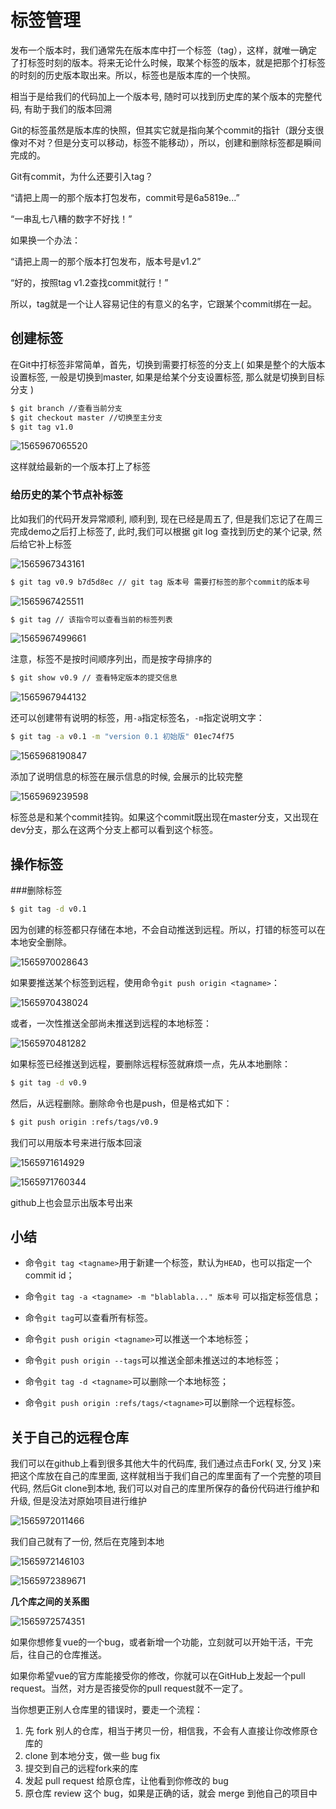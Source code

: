 # 标签管理

发布一个版本时，我们通常先在版本库中打一个标签（tag），这样，就唯一确定了打标签时刻的版本。将来无论什么时候，取某个标签的版本，就是把那个打标签的时刻的历史版本取出来。所以，标签也是版本库的一个快照。

相当于是给我们的代码加上一个版本号, 随时可以找到历史库的某个版本的完整代码, 有助于我们的版本回溯

Git的标签虽然是版本库的快照，但其实它就是指向某个commit的指针（跟分支很像对不对？但是分支可以移动，标签不能移动），所以，创建和删除标签都是瞬间完成的。

Git有commit，为什么还要引入tag？

“请把上周一的那个版本打包发布，commit号是6a5819e...”

“一串乱七八糟的数字不好找！”

如果换一个办法：

“请把上周一的那个版本打包发布，版本号是v1.2”

“好的，按照tag v1.2查找commit就行！”

所以，tag就是一个让人容易记住的有意义的名字，它跟某个commit绑在一起。

## 创建标签

在Git中打标签非常简单，首先，切换到需要打标签的分支上( 如果是整个的大版本设置标签, 一般是切换到master, 如果是给某个分支设置标签, 那么就是切换到目标分支 )

```bash
$ git branch //查看当前分支
$ git checkout master //切换至主分支
$ git tag v1.0
```

![1565967065520](assets/1565967065520.png)

这样就给最新的一个版本打上了标签



### 给历史的某个节点补标签

比如我们的代码开发异常顺利, 顺利到, 现在已经是周五了, 但是我们忘记了在周三完成demo之后打上标签了, 此时,我们可以根据 git log 查找到历史的某个记录, 然后给它补上标签

![1565967343161](assets/1565967343161.png)

```bash
$ git tag v0.9 b7d5d8ec // git tag 版本号 需要打标签的那个commit的版本号
```

![1565967425511](assets/1565967425511.png)

```bash
$ git tag // 该指令可以查看当前的标签列表
```

![1565967499661](assets/1565967499661.png)

注意，标签不是按时间顺序列出，而是按字母排序的

```bash
$ git show v0.9 // 查看特定版本的提交信息
```

![1565967944132](assets/1565967944132.png)

还可以创建带有说明的标签，用`-a`指定标签名，`-m`指定说明文字：

```bash
$ git tag -a v0.1 -m "version 0.1 初始版" 01ec74f75
```

![1565968190847](assets/1565968190847.png)

添加了说明信息的标签在展示信息的时候, 会展示的比较完整

![1565969239598](assets/1565969239598.png)

标签总是和某个commit挂钩。如果这个commit既出现在master分支，又出现在dev分支，那么在这两个分支上都可以看到这个标签。



## 操作标签

###删除标签

```bash
$ git tag -d v0.1
```

因为创建的标签都只存储在本地，不会自动推送到远程。所以，打错的标签可以在本地安全删除。

![1565970028643](assets/1565970028643.png)

如果要推送某个标签到远程，使用命令`git push origin <tagname>`：

![1565970438024](assets/1565970438024.png)

或者，一次性推送全部尚未推送到远程的本地标签：

![1565970481282](assets/1565970481282.png)

如果标签已经推送到远程，要删除远程标签就麻烦一点，先从本地删除：

```bash
$ git tag -d v0.9
```

然后，从远程删除。删除命令也是push，但是格式如下：

```bash
$ git push origin :refs/tags/v0.9
```

我们可以用版本号来进行版本回滚

![1565971614929](assets/1565971614929.png)



![1565971760344](assets/1565971760344.png)

github上也会显示出版本号出来



## 小结

- 命令`git tag <tagname>`用于新建一个标签，默认为`HEAD`，也可以指定一个commit id；
- 命令`git tag -a <tagname> -m "blablabla..." 版本号`    可以指定标签信息；
- 命令`git tag`可以查看所有标签。

- 命令`git push origin <tagname>`可以推送一个本地标签；
- 命令`git push origin --tags`可以推送全部未推送过的本地标签；
- 命令`git tag -d <tagname>`可以删除一个本地标签；
- 命令`git push origin :refs/tags/<tagname>`可以删除一个远程标签。



## 关于自己的远程仓库

我们可以在github上看到很多其他大牛的代码库, 我们通过点击Fork( 叉, 分叉 )来把这个库放在自己的库里面, 这样就相当于我们自己的库里面有了一个完整的项目代码, 然后Git clone到本地, 我们可以对自己的库里所保存的备份代码进行维护和升级, 但是没法对原始项目进行维护

![1565972011466](assets/1565972011466.png)

我们自己就有了一份, 然后在克隆到本地

![1565972146103](assets/1565972146103.png)

![1565972389671](assets/1565972389671.png)

**几个库之间的关系图**

![1565972574351](assets/1565972574351.png)

如果你想修复vue的一个bug，或者新增一个功能，立刻就可以开始干活，干完后，往自己的仓库推送。

如果你希望vue的官方库能接受你的修改，你就可以在GitHub上发起一个pull request。当然，对方是否接受你的pull request就不一定了。

当你想更正别人仓库里的错误时，要走一个流程：

1. 先 fork 别人的仓库，相当于拷贝一份，相信我，不会有人直接让你改修原仓库的
2. clone 到本地分支，做一些 bug fix
3. 提交到自己的远程fork来的库
4. 发起 pull request 给原仓库，让他看到你修改的 bug
5. 原仓库 review 这个 bug，如果是正确的话，就会 merge 到他自己的项目中
  

